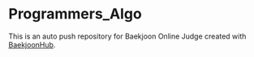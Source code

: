 # Programmers_Algo
This is an auto push repository for Baekjoon Online Judge created with [BaekjoonHub](https://github.com/BaekjoonHub/BaekjoonHub).
